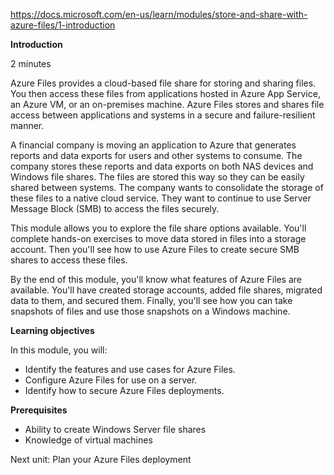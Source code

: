 https://docs.microsoft.com/en-us/learn/modules/store-and-share-with-azure-files/1-introduction

**Introduction**

2 minutes

Azure Files provides a cloud-based file share for storing and sharing files. You then access these files from applications hosted in Azure App Service, an Azure VM, or an on-premises machine. Azure Files stores and shares file access between applications and systems in a secure and failure-resilient manner.

A financial company is moving an application to Azure that generates reports and data exports for users and other systems to consume. The company stores these reports and data exports on both NAS devices and Windows file shares. The files are stored this way so they can be easily shared between systems. The company wants to consolidate the storage of these files to a native cloud service. They want to continue to use Server Message Block (SMB) to access the files securely.

This module allows you to explore the file share options available. You'll complete hands-on exercises to move data stored in files into a storage account. Then you'll see how to use Azure Files to create secure SMB shares to access these files.

By the end of this module, you'll know what features of Azure Files are available. You'll have created storage accounts, added file shares, migrated data to them, and secured them. Finally, you'll see how you can take snapshots of files and use those snapshots on a Windows machine.


**Learning objectives**

In this module, you will:
* Identify the features and use cases for Azure Files.
* Configure Azure Files for use on a server.
* Identify how to secure Azure Files deployments.


**Prerequisites**
* Ability to create Windows Server file shares
* Knowledge of virtual machines

Next unit: Plan your Azure Files deployment
